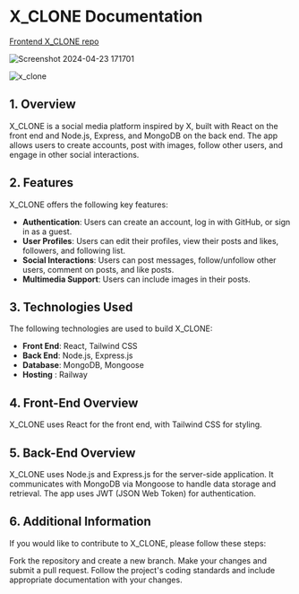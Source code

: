 # X_CLONE Documentation

[Frontend X_CLONE repo](https://github.com/beMimg/frontend_x_clone)

![Screenshot 2024-04-23 171701](https://github.com/beMimg/frontend_x_clone/assets/126000960/e9d04d8c-30ea-4182-a683-7d759cd5df81)

![x_clone](https://github.com/beMimg/frontend_x_clone/assets/126000960/3b1cc42b-b526-4e08-ad1d-131091643bba)

## 1. Overview

X_CLONE is a social media platform inspired by X, built with React on the front end and Node.js, Express, and MongoDB on the back end. The app allows users to create accounts, post with images, follow other users, and engage in other social interactions.

## 2. Features

X_CLONE offers the following key features:

- **Authentication**: Users can create an account, log in with GitHub, or sign in as a guest.
- **User Profiles**: Users can edit their profiles, view their posts and likes, followers, and following list.
- **Social Interactions**: Users can post messages, follow/unfollow other users, comment on posts, and like posts.
- **Multimedia Support**: Users can include images in their posts.

## 3. Technologies Used

The following technologies are used to build X_CLONE:

- **Front End**: React, Tailwind CSS
- **Back End**: Node.js, Express.js
- **Database**: MongoDB, Mongoose
- **Hosting** : Railway

## 4. Front-End Overview

X_CLONE uses React for the front end, with Tailwind CSS for styling.

## 5. Back-End Overview

X_CLONE uses Node.js and Express.js for the server-side application. It communicates with MongoDB via Mongoose to handle data storage and retrieval. The app uses JWT (JSON Web Token) for authentication.

## 6. Additional Information

If you would like to contribute to X_CLONE, please follow these steps:

Fork the repository and create a new branch.
Make your changes and submit a pull request.
Follow the project's coding standards and include appropriate documentation with your changes.
